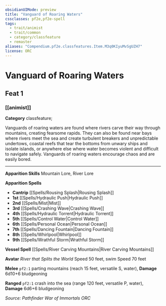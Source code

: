 ```yaml
---
obsidianUIMode: preview
title: "Vanguard of Roaring Waters"
cssclasses: pf2e,pf2e-spell
tags:
  - trait/animist
  - trait/common
  - category/classfeature
  - remaster
aliases: "Compendium.pf2e.classfeatures.Item.M3q0KIyuMvSgUZH7"
license: ORC
---
```

# Vanguard of Roaring Waters
## Feat 1
### [[animist]]

**Category** classfeature; 




Vanguards of roaring waters are found where rivers carve their way through mountains, creating fearsome rapids. They can also be found near bays where rivers meet the sea and create turbulent breakers and unpredictable undertows, coastal reefs that tear the bottoms from unwary ships and isolate islands, or anywhere else where water becomes violent and difficult to navigate safely. Vanguards of roaring waters encourage chaos and are easily bored.

* * *

**Apparition Skills** Mountain Lore, River Lore

**Apparition Spells**

*   **Cantrip** [[Spells/Rousing Splash|Rousing Splash]]
*   **1st** [[Spells/Hydraulic Push|Hydraulic Push]]
*   **2nd** [[Spells/Mist|Mist]]
*   **3rd** [[Spells/Crashing Wave|Crashing Wave]]
*   **4th** [[Spells/Hydraulic Torrent|Hydraulic Torrent]]
*   **5th** [[Spells/Control Water|Control Water]]
*   **6th** [[Spells/Personal Ocean|Personal Ocean]]
*   **7th** [[Spells/Dancing Fountain|Dancing Fountain]]
*   **8th** [[Spells/Whirlpool|Whirlpool]]
*   **9th** [[Spells/Wrathful Storm|Wrathful Storm]]

**Vessel Spell** [[Spells/River Carving Mountains|River Carving Mountains]]

**Avatar** _River that Splits the World_ Speed 50 feet, swim Speed 70 feet

**Melee** `pf2:1` parting mountains (reach 15 feet, versatile S, water), **Damage** 6d10+6 bludgeoning

**Ranged** `pf2:1` crash into the sea (range 120 feet, versatile P, water), **Damage** 6d6+6 bludgeoning

*Source: Pathfinder War of Immortals*
*ORC*